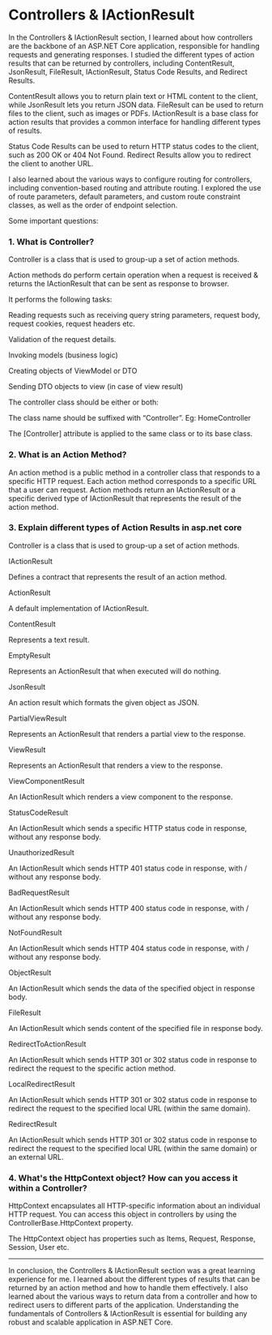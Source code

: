 # Controllers & IActionResult

In the Controllers & IActionResult section, I learned about how controllers are the backbone of an ASP.NET Core application, responsible for handling requests and generating responses. I studied the different types of action results that can be returned by controllers, including ContentResult, JsonResult, FileResult, IActionResult, Status Code Results, and Redirect Results.

ContentResult allows you to return plain text or HTML content to the client, while JsonResult lets you return JSON data. FileResult can be used to return files to the client, such as images or PDFs. IActionResult is a base class for action results that provides a common interface for handling different types of results.

Status Code Results can be used to return HTTP status codes to the client, such as 200 OK or 404 Not Found. Redirect Results allow you to redirect the client to another URL.

I also learned about the various ways to configure routing for controllers, including convention-based routing and attribute routing. I explored the use of route parameters, default parameters, and custom route constraint classes, as well as the order of endpoint selection.

Some important questions:

### 1. What is Controller?

Controller is a class that is used to group-up a set of action methods.

Action methods do perform certain operation when a request is received & returns the IActionResult that can be sent as response to browser.

It performs the following tasks:

Reading requests such as receiving query string parameters, request body, request cookies, request headers etc.

Validation of the request details.

Invoking models (business logic)

Creating objects of ViewModel or DTO

Sending DTO objects to view (in case of view result)


The controller class should be either or both:

The class name should be suffixed with “Controller”. Eg: HomeController

The [Controller] attribute is applied to the same class or to its base class.


### 2. What is an Action Method?

An action method is a public method in a controller class that responds to a specific HTTP request. Each action method corresponds to a specific URL that a user can request. Action methods return an IActionResult or a specific derived type of IActionResult that represents the result of the action method.


### 3. Explain different types of Action Results in asp.net core

Controller is a class that is used to group-up a set of action methods.

IActionResult

Defines a contract that represents the result of an action method.

ActionResult

A default implementation of IActionResult.

ContentResult

Represents a text result.

EmptyResult

Represents an ActionResult that when executed will do nothing.

JsonResult

An action result which formats the given object as JSON.

PartialViewResult

Represents an ActionResult that renders a partial view to the response.

ViewResult

Represents an ActionResult that renders a view to the response.

ViewComponentResult

An IActionResult which renders a view component to the response.

StatusCodeResult

An IActionResult which sends a specific HTTP status code in response, without any response body.

UnauthorizedResult

An IActionResult which sends HTTP 401 status code in response, with / without any response body.

BadRequestResult

An IActionResult which sends HTTP 400 status code in response, with / without any response body.

NotFoundResult

An IActionResult which sends HTTP 404 status code in response, with / without any response body.

ObjectResult

An IActionResult which sends the data of the specified object in response body.

FileResult

An IActionResult which sends content of the specified file in response body.

RedirectToActionResult

An IActionResult which sends HTTP 301 or 302 status code in response to redirect the request to the specific action method.

LocalRedirectResult

An IActionResult which sends HTTP 301 or 302 status code in response to redirect the request to the specified local URL (within the same domain).

RedirectResult

An IActionResult which sends HTTP 301 or 302 status code in response to redirect the request to the specified local URL (within the same domain) or an external URL.


### 4. What's the HttpContext object? How can you access it within a Controller?

HttpContext encapsulates all HTTP-specific information about an individual HTTP request. You can access this object in controllers by using the ControllerBase.HttpContext property.

The HttpContext object has properties such as Items, Request, Response, Session, User etc.


---------------------------------------------------------------------------------------------------------------------------------------------------------------------------------------
In conclusion, the Controllers & IActionResult section was a great learning experience for me. I learned about the different types of results that can be returned by an action method and how to handle them effectively. I also learned about the various ways to return data from a controller and how to redirect users to different parts of the application. Understanding the fundamentals of Controllers & IActionResult is essential for building any robust and scalable application in ASP.NET Core.
